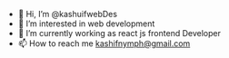 - 👋 Hi, I’m @kashuifwebDes
- 👀 I’m interested in web development
- 🌱 I’m currently working as react js frontend Developer
- 📫 How to reach me kashifnymph@gmail.com

<!---
kashuifwebDes/kashuifwebDes is a ✨ special ✨ repository because its `README.md` (this file) appears on your GitHub profile.
You can click the Preview link to take a look at your changes.
--->
